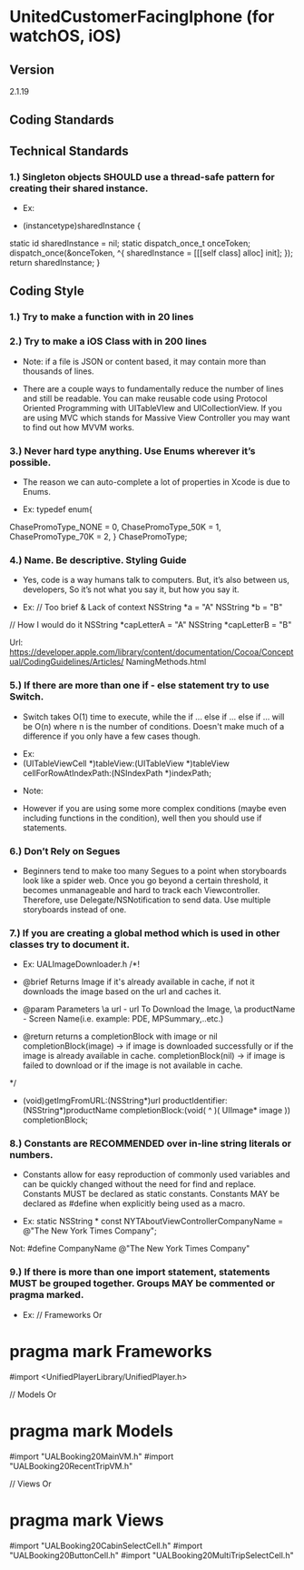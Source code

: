 # UnitedCustomerFacingIphone (for watchOS, iOS)

## Version

2.1.19

## Coding Standards

## Technical Standards

### 1.) Singleton objects SHOULD use a thread-safe pattern for creating their shared instance.

- Ex:
+ (instancetype)sharedInstance {

static id sharedInstance = nil;
static dispatch_once_t onceToken;
dispatch_once(&onceToken, ^{
sharedInstance = [[[self class] alloc] init];
});
return sharedInstance;
}

## Coding Style

### 1.) Try to make a function with in 20 lines

### 2.) Try to make a iOS Class with in 200 lines

+ Note: if a file is JSON or content based, it may contain more than thousands of lines.

+ There are a couple ways to fundamentally reduce the number of lines and still be readable. You can 
make reusable code using Protocol Oriented Programming with UITableVIew and UICollectionView. If you 
are using MVC which stands for Massive View Controller you may want to find out how MVVM works.

### 3.) Never hard type anything. Use Enums wherever it’s possible.

+ The reason we can auto-complete a lot of properties in Xcode is due to Enums.

- Ex:
typedef enum{

ChasePromoType_NONE = 0,
ChasePromoType_50K = 1,
ChasePromoType_70K = 2,
} ChasePromoType;

### 4.) Name. Be descriptive. Styling Guide

+ Yes, code is a way humans talk to computers. But, it’s also between us, developers, So it’s not what 
you say it, but how you say it.

- Ex:
// Too brief & Lack of context
NSString *a = "A"
NSString *b = "B"

// How I would do it
NSString *capLetterA = "A"
NSString *capLetterB = "B"

Url:
https://developer.apple.com/library/content/documentation/Cocoa/Conceptual/CodingGuidelines/Articles/
NamingMethods.html

### 5.) If there are more than one if - else statement try to use Switch.

+ Switch takes O(1) time to execute, while the if ... else if ... else if ... will be O(n) where n is
the number of conditions. Doesn't make much of a difference if you only have a few cases though.

- Ex: 
- (UITableViewCell *)tableView:(UITableView *)tableView cellForRowAtIndexPath:(NSIndexPath
*)indexPath;

+ Note:
- However if you are using some more complex conditions (maybe even including functions in the
condition), well then you should use if statements.

### 6.) Don’t Rely on Segues

+ Beginners tend to make too many Segues to a point when storyboards look like a spider web. Once you
go beyond a certain threshold, it becomes unmanageable and hard to track each Viewcontroller.
Therefore, use Delegate/NSNotification to send data. Use multiple storyboards instead of one.

### 7.) If you are creating a global method which is used in other classes try to document it.

- Ex: UALImageDownloader.h
/*!

* @brief Returns Image if it's already available in cache, if not it downloads the image based on the url and caches it.

* @param Parameters \a url - url To Download the Image, \a productName - Screen Name(i.e. example:
PDE, MPSummary,..etc.)

* @return returns a completionBlock with image or nil
completionBlock(image) -> if image is downloaded successfully or if the image is already available in cache.
completionBlock(nil) -> if image is failed to download or if the image is not available in cache.

*/

- (void)getImgFromURL:(NSString*)url productIdentifier:(NSString*)productName completionBlock:(void( ^ )( UIImage* image )) completionBlock;

### 8.) Constants are RECOMMENDED over in-line string literals or numbers.

+ Constants allow for easy reproduction of commonly used variables and can be quickly changed without 
the need for find and replace. Constants MUST be declared as static constants. Constants MAY be 
declared as #define when explicitly being used as a macro.

- Ex:
static NSString * const NYTAboutViewControllerCompanyName = @"The New York Times Company";

Not:
#define CompanyName @"The New York Times Company"

### 9.) If there is more than one import statement, statements MUST be grouped together. Groups MAY be commented or pragma marked.

- Ex:
// Frameworks
Or 
# pragma mark Frameworks

#import <UnifiedPlayerLibrary/UnifiedPlayer.h>

// Models
Or 
# pragma mark Models

#import "UALBooking20MainVM.h"
#import "UALBooking20RecentTripVM.h"

// Views
Or 
# pragma mark Views

#import "UALBooking20CabinSelectCell.h"
#import "UALBooking20ButtonCell.h"
#import "UALBooking20MultiTripSelectCell.h"

